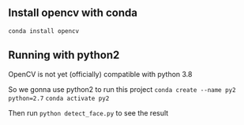 ## Install opencv with conda
`conda install opencv`

## Running with python2
OpenCV is not yet (officially) compatible with python 3.8

So we gonna use python2 to run this project
`conda create --name py2 python=2.7`
`conda activate py2`

Then run 
`python detect_face.py`
to see the result